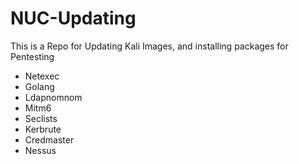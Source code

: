 # NUC-Updating
This is a Repo for Updating Kali Images, and installing packages for Pentesting

- Netexec
- Golang
- Ldapnomnom
- Mitm6
- Seclists
- Kerbrute
- Credmaster
- Nessus
